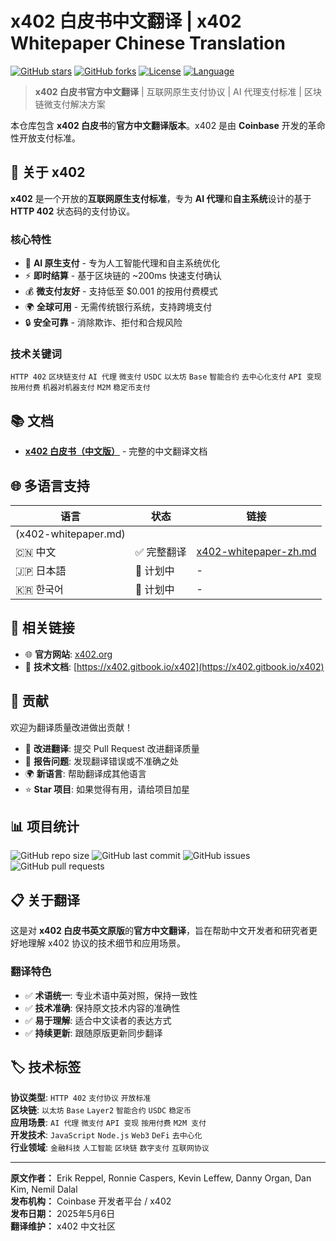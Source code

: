 # x402 白皮书中文翻译 | x402 Whitepaper Chinese Translation

[![GitHub stars](https://img.shields.io/github/stars/x402-protocol/whitepaper-chinese?style=social)](https://github.com/x402-protocol/whitepaper-chinese)
[![GitHub forks](https://img.shields.io/github/forks/x402-protocol/whitepaper-chinese?style=social)](https://github.com/x402-protocol/whitepaper-chinese)
[![License](https://img.shields.io/badge/License-MIT-blue.svg)](LICENSE)
[![Language](https://img.shields.io/badge/Language-中文-red.svg)](README.md)

> **x402 白皮书官方中文翻译** | 互联网原生支付协议 | AI 代理支付标准 | 区块链微支付解决方案

本仓库包含 **x402 白皮书**的**官方中文翻译版本**。x402 是由 **Coinbase** 开发的革命性开放支付标准。

## 🚀 关于 x402

**x402** 是一个开放的**互联网原生支付标准**，专为 **AI 代理**和**自主系统**设计的基于 **HTTP 402** 状态码的支付协议。

### 核心特性
- 🤖 **AI 原生支付** - 专为人工智能代理和自主系统优化
- ⚡ **即时结算** - 基于区块链的 ~200ms 快速支付确认
- 💰 **微支付友好** - 支持低至 $0.001 的按用付费模式
- 🌍 **全球可用** - 无需传统银行系统，支持跨境支付
- 🔒 **安全可靠** - 消除欺诈、拒付和合规风险

### 技术关键词
`HTTP 402` `区块链支付` `AI 代理` `微支付` `USDC` `以太坊` `Base` `智能合约` `去中心化支付` `API 变现` `按用付费` `机器对机器支付` `M2M` `稳定币支付`

## 📚 文档

- **[x402 白皮书（中文版）](x402-whitepaper-zh.md)** - 完整的中文翻译文档

## 🌐 多语言支持

| 语言 | 状态 | 链接 |
|------|------|------|
(x402-whitepaper.md) |
| 🇨🇳 中文 | ✅ 完整翻译 | [x402-whitepaper-zh.md](x402-whitepaper-zh.md) |
| 🇯🇵 日本語 | 🚧 计划中 | - |
| 🇰🇷 한국어 | 🚧 计划中 | - |

## 🔗 相关链接

- 🌐 **官方网站**: [x402.org](https://x402.org)
- 📖 **技术文档**: [https://x402.gitbook.io/x402](https://x402.gitbook.io/x402)  


## 🤝 贡献

欢迎为翻译质量改进做出贡献！

- 📝 **改进翻译**: 提交 Pull Request 改进翻译质量
- 🐛 **报告问题**: 发现翻译错误或不准确之处
- 🌍 **新语言**: 帮助翻译成其他语言
- ⭐ **Star 项目**: 如果觉得有用，请给项目加星

## 📊 项目统计

![GitHub repo size](https://img.shields.io/github/repo-size/x402-protocol/whitepaper-chinese)
![GitHub last commit](https://img.shields.io/github/last-commit/x402-protocol/whitepaper-chinese)
![GitHub issues](https://img.shields.io/github/issues/x402-protocol/whitepaper-chinese)
![GitHub pull requests](https://img.shields.io/github/issues-pr/x402-protocol/whitepaper-chinese)


## 📋 关于翻译

这是对 **x402 白皮书英文原版**的**官方中文翻译**，旨在帮助中文开发者和研究者更好地理解 x402 协议的技术细节和应用场景。

### 翻译特色
- ✅ **术语统一**: 专业术语中英对照，保持一致性
- ✅ **技术准确**: 保持原文技术内容的准确性
- ✅ **易于理解**: 适合中文读者的表达方式
- ✅ **持续更新**: 跟随原版更新同步翻译

## 🏷️ 技术标签

**协议类型**: `HTTP 402` `支付协议` `开放标准`  
**区块链**: `以太坊` `Base` `Layer2` `智能合约` `USDC` `稳定币`  
**应用场景**: `AI 代理` `微支付` `API 变现` `按用付费` `M2M 支付`  
**开发技术**: `JavaScript` `Node.js` `Web3` `DeFi` `去中心化`  
**行业领域**: `金融科技` `人工智能` `区块链` `数字支付` `互联网协议`

---

**原文作者：** Erik Reppel, Ronnie Caspers, Kevin Leffew, Danny Organ, Dan Kim, Nemil Dalal  
**发布机构：** Coinbase 开发者平台 / x402  
**发布日期：** 2025年5月6日  
**翻译维护：** x402 中文社区